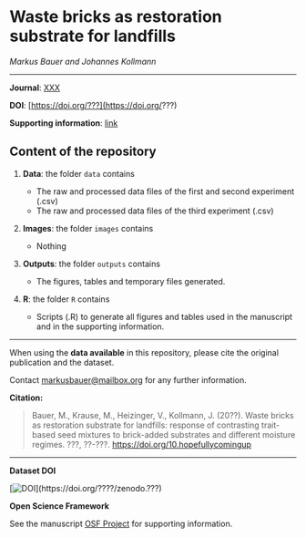 # Waste bricks as restoration substrate for landfills

_Markus Bauer and Johannes Kollmann_  
    
***

**Journal**: [XXX](https://www.???.??)

**DOI**: [https://doi.org/???](https://doi.org/???)

**Supporting information**: [link](https://www.???.org/supplementarydata.pdf)

## Content of the repository

1. __Data__: the folder `data` contains  
    * The raw and processed data files of the first and second experiment (.csv) 
    * The raw and processed data files of the third experiment (.csv) 
    
2. __Images__: the folder `images` contains  
    * Nothing

3. __Outputs__: the folder `outputs` contains  
    * The figures, tables and temporary files generated.
    
4. __R__: the folder `R` contains  
    * Scripts (.R) to generate all figures and tables used in the manuscript and in the supporting information.
    
***

When using the __data available__ in this repository, please cite the original publication and the dataset.  

Contact markusbauer@mailbox.org for any further information.  

**Citation:**

> Bauer, M., Krause, M., Heizinger, V., Kollmann, J. (20??). Waste bricks as restoration substrate for landfills: response of contrasting trait-based seed mixtures to brick-added substrates and different moisture regimes. ???, ??-???. https://doi.org/10.hopefullycomingup

***

__Dataset DOI__

[![DOI](https://zenodo.org/???)](https://doi.org/????/zenodo.???)

__Open Science Framework__

See the manuscript [OSF Project](https://osf.io/????) for supporting information.
